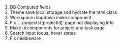 1. DB Computed fields
2. Theme save local storage and hydrate the html class
3. Workspace dropdown make component
4. Fix '.../projects/[projectId]' page not displaying info
5. Make ui components for project and task page
6. Search input focus, hover states
7. Fix middleware
